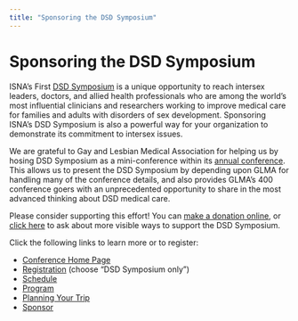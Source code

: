 ```yaml
---
title: "Sponsoring the DSD Symposium"
---
```


# Sponsoring the DSD Symposium

<p><span class="caps">ISNA</span>&#8217;s First <a href="/dsdsymposium2006/"><span class="caps">DSD</span> Symposium</a> is a unique opportunity to reach intersex leaders, doctors, and allied health professionals who are among the world’s most influential clinicians and researchers working to improve medical care for families and adults with disorders of sex development. Sponsoring <span class="caps">ISNA</span>&#8217;s <span class="caps">DSD</span> Symposium is also a powerful way for your organization to demonstrate its commitment to intersex issues.  </p>

<p>We are grateful to Gay and Lesbian Medical Association for helping us by hosing <span class="caps">DSD</span> Symposium as a mini-conference within its <a href="http://glma.org/index.cfm?fuseaction=Page.viewPage&amp;pageID=559">annual conference</a>. This allows us to present the <span class="caps">DSD</span> Symposium by depending upon <span class="caps">GLMA</span> for handling many of the conference details, and also provides <span class="caps">GLMA</span>&#8217;s 400 conference goers with an unprecedented opportunity to share in the most advanced thinking about <span class="caps">DSD</span> medical care.  </p>

<p>Please consider supporting this effort! You can <a href="/donate">make a donation online</a>, or <a href="/contact/email">click here</a> to ask about more visible ways to support the <span class="caps">DSD</span> Symposium.  </p>

<p>Click the following links to learn more or to register:  </p>

<ul>
	<li><a href="/dsdsymposium2006/">Conference Home Page</a></li>
	<li><a href="/dsdsymposium2006/register">Registration</a> (choose &#8220;<span class="caps">DSD</span> Symposium only&#8221;)</li>
	<li><a href="/dsdsymposium2006/schedule">Schedule</a></li>
	<li><a href="/dsdsymposium2006/program">Program</a></li>
	<li><a href="/dsdsymposium2006/travel">Planning Your Trip</a></li>
	<li><a href="/dsdsymposium2006/sponsor">Sponsor</a></li>
</ul>